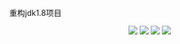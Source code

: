 重构jdk1.8项目
<p align="center">
	<img src="https://img.shields.io/badge/JDK-1.7-orange">
	<img src="https://img.shields.io/badge/SpringBoot-1.5.21.RELEASE-brightgreen">
	<img src="https://img.shields.io/badge/hutool-4.6.17-red">
	<img src="https://img.shields.io/badge/Vue-2.5.2-brightgreen">
</p>